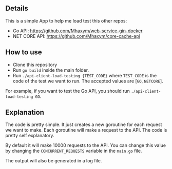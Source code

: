 ## Details
This is a simple App to help me load test this other repos:
- Go API: https://github.com/Mhaxym/web-service-gin-docker
- NET CORE API: https://github.com/Mhaxym/core-cache-api

## How to use
- Clone this repository
- Run `go build` inside the main folder.
- Run `./api-client-load-testing {TEST_CODE}` where `TEST_CODE` is the code of the test we want to run. The accepted values are [`GO`, `NETCORE`].

For example, if you want to test the Go API, you should run `./api-client-load-testing GO`.

## Explanation
The code is pretty simple. It just creates a new goroutine for each request we want to make. Each goroutine will make a request to the API. The code is pretty self explanatory.

By default it will make 10000 requests to the API. You can change this value by changing the `CONCURRENT_REQUESTS` variable in the `main.go` file.

The output will also be generated in a log file.
